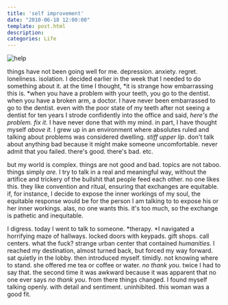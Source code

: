 ```yaml
---
title: 'self improvement'
date: "2010-06-18 12:00:00"
template: post.html
description: 
categories: Life
---
```


![help](http://f.slowtheory.com/4709348575_a694d87acf.jpg "help")  
  
things have not been going well for me. depression. anxiety. regret. loneliness. isolation. I decided earlier in the week that I needed to do something about it. at the time I thought, *it is strange how embarrassing this is. *when you have a problem with your teeth, you go to the dentist. when you have a broken arm, a doctor. I have never been embarrassed to go to the dentist. even with the poor state of my teeth after not seeing a dentist for ten years I strode confidently into the office and said, *here's the problem. fix it.* I have never done that with my mind. in part, I have thought myself *above it.* I grew up in an environment where absolutes ruled and talking about problems was considered dwelling. *stiff upper lip*. don't talk about anything bad because it might make someone uncomfortable. never admit that you failed. there's good. there's bad. etc.  
  
but my world is complex. things are not good and bad. topics are not taboo. things simply *are.* I try to talk in a real and meaningful way, without the artifice and trickery of the bullshit that people feed each other. no one likes this. they like convention and ritual, ensuring that exchanges are equitable. if, for instance, I decide to expose the inner workings of my soul, the equitable response would be for the person I am talking to to expose his or her inner workings. alas, no one wants this. it's too much, so the exchange is pathetic and inequitable.  
  
I digress. today I went to talk to someone. *therapy. *I navigated a horrifying maze of hallways. locked doors with keypads. gift shops. call centers. what the fuck? strange urban center that contained *humanities.* I reached my destination, almost turned back, but forced my way forward. sat quietly in the lobby. then introduced myself. timidly. not knowing where to stand. she offered me tea or coffee or water. *no thank you*. twice I had to say that. the second time it was awkward because it was apparent that no one ever says *no thank you*. from there things changed. I found myself talking openly. with detail and sentiment. uninhibited. this woman was a good fit.